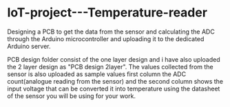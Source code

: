 # IoT-project---Temperature-reader
Designing a PCB to get the data from the sensor and calculating the ADC through the Arduino microcontroller and uploading it to the dedicated Arduino server.

PCB design folder consist of the one layer design and i have also uploaded the 2 layer design as "PCB design 2layer". The values collected from the sensor is also uploaded as sample values first column the ADC count(analogue reading from the sensor) and the second column shows the input voltage that can be converted it into temperature using the datasheet of the sensor you will be using for your work.
